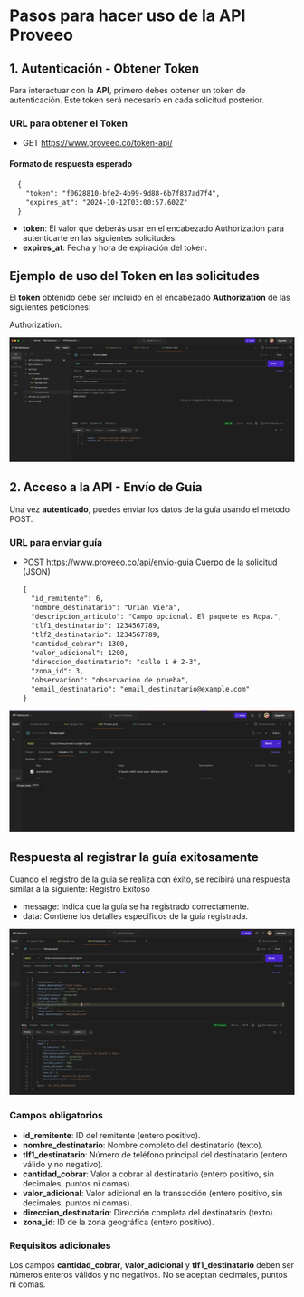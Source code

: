 # Pasos para hacer uso de la API Proveeo

## 1. Autenticación - Obtener Token

Para interactuar con la **API**, primero debes obtener un token de autenticación. Este token será necesario en cada solicitud posterior.

### URL para obtener el Token
- GET https://www.proveeo.co/token-api/

#### Formato de respuesta esperado
      {
        "token": "f0628810-bfe2-4b99-9d88-6b7f837ad7f4",
        "expires_at": "2024-10-12T03:00:57.602Z"
      }

- **token**: El valor que deberás usar en el encabezado Authorization para autenticarte en las siguientes solicitudes.
- **expires_at**: Fecha y hora de expiración del token.

## Ejemplo de uso del Token en las solicitudes

El **token** obtenido debe ser incluido en el encabezado **Authorization** de las siguientes peticiones:

Authorization: <token>


![](https://raw.githubusercontent.com/urian121/imagenes-proyectos-github/refs/heads/master/api-proveeo/1.png)

## 2. Acceso a la API - Envío de Guía

Una vez **autenticado**, puedes enviar los datos de la guía usando el método POST.


### URL para enviar guía

- POST https://www.proveeo.co/api/envio-guia
Cuerpo de la solicitud (JSON)

      {
        "id_remitente": 6,
        "nombre_destinatario": "Urian Viera",
        "descripcion_articulo": "Campo opcional. El paquete es Ropa.",
        "tlf1_destinatario": 1234567789,
        "tlf2_destinatario": 1234567789,
        "cantidad_cobrar": 1300,
        "valor_adicional": 1200,
        "direccion_destinatario": "calle 1 # 2-3",
        "zona_id": 3,
        "observacion": "observacion de prueba",
        "email_destinatario": "email_destinatario@example.com"
      }


![](https://raw.githubusercontent.com/urian121/imagenes-proyectos-github/refs/heads/master/api-proveeo/2.png)

## Respuesta al registrar la guía exitosamente

Cuando el registro de la guía se realiza con éxito, se recibirá una respuesta similar a la siguiente:
Registro Exitoso

- message: Indica que la guía se ha registrado correctamente.
- data: Contiene los detalles específicos de la guía registrada.

![](https://raw.githubusercontent.com/urian121/imagenes-proyectos-github/refs/heads/master/api-proveeo/3.png)

### Campos obligatorios

- **id_remitente**: ID del remitente (entero positivo).
- **nombre_destinatario**: Nombre completo del destinatario (texto).
- **tlf1_destinatario**: Número de teléfono principal del destinatario (entero válido y no negativo).
- **cantidad_cobrar**: Valor a cobrar al destinatario (entero positivo, sin decimales, puntos ni comas).
- **valor_adicional**: Valor adicional en la transacción (entero positivo, sin decimales, puntos ni comas).
- **direccion_destinatario**: Dirección completa del destinatario (texto).
- **zona_id**: ID de la zona geográfica (entero positivo).

### Requisitos adicionales

Los campos **cantidad_cobrar**, **valor_adicional** y **tlf1_destinatario** deben ser números enteros válidos y no negativos. No se aceptan decimales, puntos ni comas.
